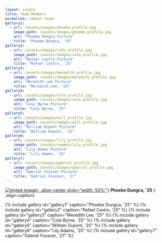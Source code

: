 ```yaml
---
layout: single
title: Team Members
permalink: /about-team/
gallery1:
  - url: /assets/images/phoebe_profile.jpg
    image_path: /assets/images/phoebe_profile.jpg
    alt: "Phoebe Dungca Picture"
    title: "Phoebe Dungca, '25"
gallery2:
  - url: /assets/images/rafa_profile.jpg
    image_path: /assets/images/rafa_profile.jpg
    alt: "Rafael Castro Picture"
    title: "Rafael Castro, '25"
gallery3:
  - url: /assets/images/meredith_profile.jpg
    image_path: /assets/images/meredith_profile.jpg
    alt: "Meredith Lee Picture"
    title: "Meredith Lee, '25"
gallery4:
  - url: /assets/images/cole_profile.jpg
    image_path: /assets/images/cole_profile.jpg
    alt: "Cole Byrne Picture"
    title: "Cole Byrne, '25"
gallery5:
  - url: /assets/images/will_profile.jpg
    image_path: /assets/images/will_profile.jpg
    alt: "William Dupont Picture"
    title: "William Dupont, '25"
gallery6:
  - url: /assets/images/lily_profile.jpg
    image_path: /assets/images/lily_profile.jpg
    alt: "Lily Adams Picture"
    title: "Lily Adams, '25"
gallery7:
  - url: /assets/images/gabriel_profile.jpg
    image_path: /assets/images/gabriel_profile.jpg
    alt: "Gabriel Fossner Picture"
    title: "Gabriel Fossner, '27"
---
```


[![styled-image](/assets/images/phoebe_profile.jpg "Phoebe Dungca, '25"){: .align-center style="width: 50%;"}](/assets/images/phoebe_profile.jpg "Phoebe Dungca, '25")
**Phoebe Dungca, '25**
{: .align-caption}

{% include gallery id="gallery1" caption="Phoebe Dungca, '25" %}
{% include gallery id="gallery2" caption="Rafael Castro, '25" %}
{% include gallery id="gallery3" caption="Meredith Lee, '25" %}
{% include gallery id="gallery4" caption="Cole Byrne, '25" %}
{% include gallery id="gallery5" caption="William Dupont, '25" %}
{% include gallery id="gallery6" caption="Lily Adams, '25" %}
{% include gallery id="gallery7" caption="Gabriel Fossner, '27" %}